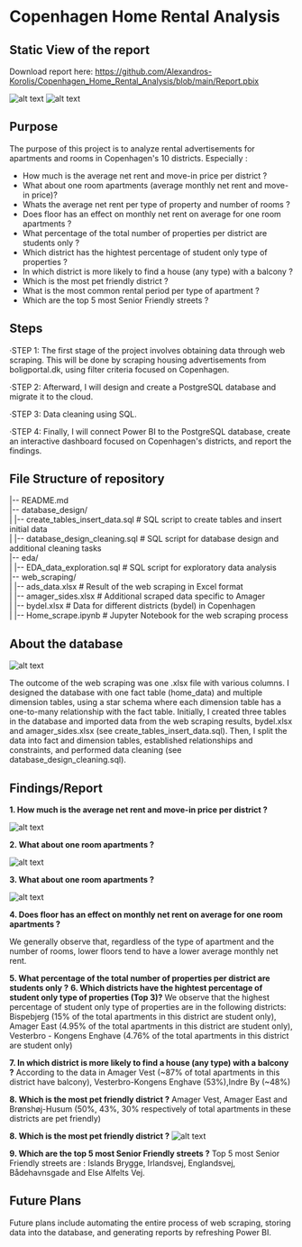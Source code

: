 # Copenhagen Home Rental Analysis

## Static View of the report 

Download report here: https://github.com/Alexandros-Korolis/Copenhagen_Home_Rental_Analysis/blob/main/Report.pbix

![alt text](report_1.PNG)
![alt text](report_2.PNG)

## Purpose 
The purpose of this project is to analyze rental advertisements for apartments and rooms in Copenhagen's 10 districts. Especially :
- How much is the average net rent and move-in price per district ?
- What about one room apartments (average monthly net rent and move-in price)?
- Whats the average net rent per type of property and number of rooms ?
- Does floor has an effect on monthly net rent on average for one room apartments ?
- What percentage of the total number of properties per district are students only ? 
- Which district has the hightest percentage of student only type of properties ?
- In which district is more likely to find a house (any type) with a balcony ?
- Which is the most pet friendly district ?
- What is the most common rental period per type of apartment ?
- Which are the top 5 most Senior Friendly streets ?

## Steps
&middot;STEP 1: The first stage of the project involves obtaining data through web scraping. This will be done by scraping housing advertisements from boligportal.dk, using filter criteria focused on Copenhagen. 

&middot;STEP 2: Afterward, I will design and create a PostgreSQL database and migrate it to the cloud.

&middot;STEP 3: Data cleaning using SQL.

&middot;STEP 4: Finally, I will connect Power BI to the PostgreSQL database, create an interactive dashboard focused on Copenhagen's districts, and report the findings.

## File Structure of repository 
|-- README.md  
|-- database_design/  
|   |-- create_tables_insert_data.sql   # SQL script to create tables and insert initial data  
|   |-- database_design_cleaning.sql    # SQL script for database design and additional cleaning tasks  
|-- eda/  
|   |-- EDA_data_exploration.sql        # SQL script for exploratory data analysis  
|-- web_scraping/  
|   |-- ads_data.xlsx                   # Result of the web scraping in Excel format  
|   |-- amager_sides.xlsx               # Additional scraped data specific to Amager  
|   |-- bydel.xlsx                      # Data for different districts (bydel) in Copenhagen  
|   |-- Home_scrape.ipynb               # Jupyter Notebook for the web scraping process  

## About the database 

![alt text](ERD_database.PNG)

The outcome of the web scraping was one .xlsx file with various columns. I designed the database with one fact table (home_data) and multiple dimension tables, using a star schema where each dimension table has a one-to-many relationship with the fact table. Initially, I created three tables in the database and imported data from the web scraping results, bydel.xlsx and amager_sides.xlsx (see create_tables_insert_data.sql). Then, I split the data into fact and dimension tables, established relationships and constraints, and performed data cleaning (see database_design_cleaning.sql).


## Findings/Report
<strong> 1. How much is the average net rent and move-in price per district ? </strong>

![alt text](q1.PNG)

<strong>2. What about one room apartments ?</strong>

![alt text](q2.PNG)

<strong>3. What about one room apartments ?</strong>

![alt text](q3.PNG)

<strong>4. Does floor has an effect on monthly net rent on average for one room apartments ?</strong>

We generally observe that, regardless of the type of apartment and the number of rooms, lower floors tend to have a lower average monthly net rent.

<strong>5. What percentage of the total number of properties per district are students only ?</strong>
<strong>6. Which districts have the hightest percentage of student only type of properties (Top 3)?</strong>
We observe that the highest percentage of student only type of properties are in the following districts:
Bispebjerg (15% of the total apartments in this district are student only),
Amager East (4.95% of the total apartments in this district are student only),
Vesterbro - Kongens Enghave (4.76% of the total apartments in this district are student only)

<strong>7. In which district is more likely to find a house (any type) with a balcony ?</strong>
According to the data in Amager Vest (~87% of total apartments in this district have balcony),
Vesterbro-Kongens Enghave (53%),Indre By (~48%)

<strong>8. Which is the most pet friendly district ?</strong>
Amager Vest, Amager East and Brønshøj-Husum (50%, 43%, 30% respectively of total apartments in these districts are pet friendly)

<strong>8. Which is the most pet friendly district ?</strong>
![alt text](q4.PNG)

<strong>9. Which are the top 5 most Senior Friendly streets ?</strong>
Top 5 most Senior Friendly streets are : Islands Brygge, Irlandsvej, Englandsvej, Bådehavnsgade and Else Alfelts Vej.

## Future Plans 
Future plans include automating the entire process of web scraping, storing data into the database, and generating reports by refreshing Power BI.

